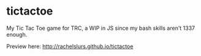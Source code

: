 # tictactoe
My Tic Tac Toe game for TRC, a WIP in JS since my bash skills aren't 1337 enough.

Preview here: http://rachelslurs.github.io/tictactoe
